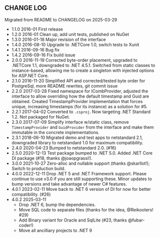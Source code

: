 ## CHANGE LOG

Migrated from README to CHANGELOG on 2025-03-29

- 1.1.0 2016-01 First release
- 1.2.0 2016-01 Clean up, add unit tests, published on NuGet
- 1.3.0 2016-01-18 Major revision of the interface
- 1.4.0 2016-08-10 Upgrade to .NETCore 1.0, switch tests to Xunit
- 1.4.1 2016-09-16 Bug fix
- 1.4.2 2016-09-16 Fix build issue
- 2.0.0 2016-11-19 Corrected byte-order placement, upgraded to .NETCore 1.1, downgraded to .NET 4.5.1. Switched from static classes to instance-based, allowing me to create a singleton with injected options for ASP.NET Core.
- 2.1.0 2016-11-20 Simplified API and corrected/tested byte order for PostgreSql, more README rewrites, git commit issue
- 2.2.0 2017-03-28 Fixed namespace for ICombProvider, adjusted the interface to allow overriding how the default timestamp and Guid are obtained. Created TimestampProvider implementation that forces unique, increasing timestamps (for its instance) as a solution for #5.
- 2.2.1 2017-04-02 Converted to `.csproj`. Now targeting .NET Standard 1.2. Not packaged for NuGet.
- 2.3.0 2017-07-09 Simplify interface w/static class, remove `TimestampProvider` and `GuidProvider` from the interface and make them immutable in the concrete implementations.
- 2.3.1 2018-06-10 Migrated demo and test apps to netstandard 2.1, downgraded library to netstandard 1.0 for maximum compatibility.
- 2.4.0 2020-04-23 Bumped to netstandard 2.0. (#16)
- 2.5.0 2020-12-13 Test package bumped to .NET 5.0. Added .NET Core DI package (#18, thanks @joaopgrassi!).
- 3.0.0 2021-10-27 Zero-alloc and nullable support (thanks @skarllot!); Switch to production build.
- 4.0.0 2022-12-11 Drop .NET 5 and .NET Framework support. Please continue to use v3.0 if you are still supporting these. Minor updates to bump versions and take advantage of newer C# features.
- 4.0.1 2023-02-11 Move back to .NET 6 version of DI for now for better compatibility. (#26)
- 4.0.2 2025-03-11
  - Drop .NET 6, bump the dependencies.
  - Move SQL code to separate files (thanks for the idea, @Reikooters! #29)
  - Add Binary variant for Oracle and SqlLite (#23, thanks @fubar-coder!)
  - Move all ancilliary projects to .NET 9
